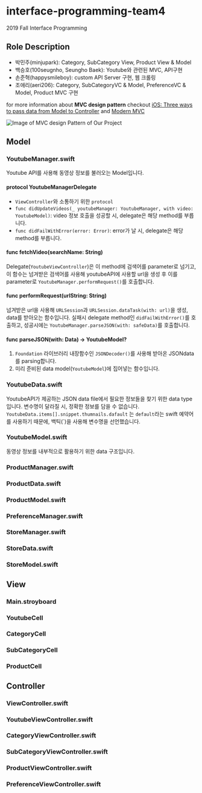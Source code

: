 # interface-programming-team4
2019 Fall Interface Programming
## Role Description
- 박민주(minjupark): Category, SubCategory View, Product View & Model
- 백승호(100seugnho, Seungho Baek): Youtube와 관련된 MVC, API구현
- 손준혁(happysmileboy): custom API Server 구현, 웹 크롤링
- 조애리(aeri206): Category, SubCategoryVC & Model, PreferenceVC & Model, Product MVC 구현


for more information about **MVC design pattern** checkout [iOS: Three ways to pass data from Model to Controller](https://medium.com/@stasost/ios-three-ways-to-pass-data-from-model-to-controller-b47cc72a4336) and [Modern MVC](https://medium.com/ios-os-x-development/modern-mvc-39042a9097ca)

![Image of MVC design Pattern of Our Project](https://user-images.githubusercontent.com/37105201/71048532-e1718600-2182-11ea-9d59-5c99dc11047d.png)



## Model

### YoutubeManager.swift
Youtube API를 사용해 동영상 정보를 불러오는 Model입니다.

#### protocol YoutubeManagerDelegate
- `ViewController`와 소통하기 위한 `protocol`
- `func didUpdateVideos(_ youtubeManager: YoutubeManager, with video: YoutubeModel)`: video 정보 호출을 성공할 시, delegate은 해당 method를 부릅니다.
- `func didFailWithError(error: Error)`: error가 날 시, delegate은 해당 method를 부릅니다.


#### func fetchVideo(searchName: String)
Delegate(`YoutubeViewController`)은 이 method에 검색어를 parameter로 넘기고, 이 함수는 넘겨받은 검색어를 사용해 youtubeAPI에 사용할 url을 생성 후 이를 parameter로 `YoutubeManager.performRequest()`를 호출합니다.

#### func performRequest(urlString: String)
넘겨받은 url을 사용해 `URLSession`과 `URLSession.dataTask(with: url)`을 생성, data를 받아오는 함수입니다. 실패시 delegate method인 `didFailWithError()`를 호출하고, 성공시에는 `YoutubeManager.parseJSON(with: safeData)`를 호출합니다. 

#### func parseJSON(with: Data) -> YoutubeModel?
1. `Foundation` 라이브러리 내장함수인  `JSONDecoder()`를 사용해 받아온 JSONdata를 parsing합니다.
3. 미리 준비된 data model(`YoutubeModel`)에 집어넣는 함수입니다. 

### YoutubeData.swift
YoutubeAPI가 제공하는 JSON data file에서 필요한 정보들을 찾기 위한 data type입니다. 변수명이 달라질 시, 정확한 정보를 담을 수 없습니다. `YoutubeData.items[].snippet.thumnails.dafault` 는 `default`라는 swift 예약어를 사용하기 때문에, 백틱(`)을 사용해 변수명을 선언했습니다. 

### YoutubeModel.swift
동영상 정보를 내부적으로 활용하기 위한 data 구조입니다. 

### ProductManager.swift

### ProductData.swift

### ProductModel.swift

### PreferenceManager.swift

### StoreManager.swift

### StoreData.swift

### StoreModel.swift


## View

### Main.stroyboard

### YoutubeCell

### CategoryCell

### SubCategoryCell

### ProductCell


## Controller

### ViewController.swift

### YoutubeViewController.swift

### CategoryViewController.swift

### SubCategoryViewController.swift

### ProductViewController.swift

### PreferenceViewController.swift

